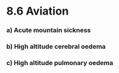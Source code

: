 # 8.6 Aviation

### a\)  Acute mountain sickness

### b\)  High altitude cerebral oedema

### c\)  High altitude pulmonary oedema

